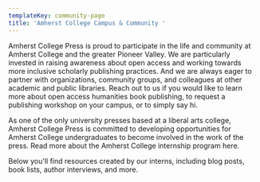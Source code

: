 ```yaml
---
templateKey: community-page
title: 'Amherst College Campus & Community '
---
```

Amherst College Press is proud to participate in the life and community at Amherst College and the greater Pioneer Valley. We are particularly invested in raising awareness about open access and working towards more inclusive scholarly publishing practices. And we are always eager to partner with organizations, community groups, and colleagues at other academic and public libraries. Reach out to us if you would like to learn more about open access humanities book publishing, to request a publishing workshop on your campus, or to simply say hi. 

As one of the only university presses based at a liberal arts college, Amherst College Press is committed to developing opportunities for Amherst College undergraduates to become involved in the work of the press. Read more about the Amherst College internship program here.

Below you'll find resources created by our interns, including blog posts, book lists, author interviews, and more.
